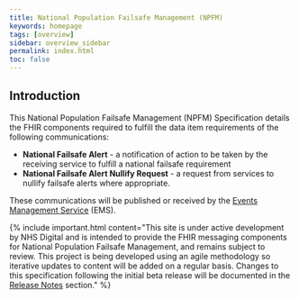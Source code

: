 ```yaml
---
title: National Population Failsafe Management (NPFM)
keywords: homepage
tags: [overview]
sidebar: overview_sidebar
permalink: index.html
toc: false
---
```


## Introduction ##

This National Population Failsafe Management (NPFM) Specification details the FHIR components required to fulfill the data item requirements of the following communications:

- **National Failsafe Alert** - a notification of action to be taken by the receiving service to fulfill a national failsafe requirement 
- **National Failsafe Alert Nullify Request** - a request from services to nullify failsafe alerts where appropriate.

These communications will be published or received by the [Events Management Service](https://developer.nhs.uk/library/interoperability/events-management-service) (EMS).

{% include important.html content="This site is under active development by NHS Digital and is intended to provide the FHIR messaging components for National Population Failsafe Management, and remains subject to review. This project is being developed using an agile methodology so iterative updates to content will be added on a regular basis. Changes to this specification following the initial beta release will be documented in the [Release Notes](overview_release_notes.html) section." %}